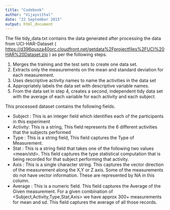 ```yaml
---
title: "Codebook"
author: "Vijayvithal"
date: "22 September 2015"
output: html_document
---
```

The file tidy_data.txt contains the data generated after processing the data from UCI-HAR-Dataset (
https://d396qusza40orc.cloudfront.net/getdata%2Fprojectfiles%2FUCI%20HAR%20Dataset.zip )
as per the following steps.

1. Merges the training and the test sets to create one data set.
2. Extracts only the measurements on the mean and standard deviation for each measurement. 
3. Uses descriptive activity names to name the activities in the data set
4. Appropriately labels the data set with descriptive variable names. 
5. From the data set in step 4, creates a second, independent tidy data set with the average of each variable for each activity and each subject.

This processed dataset contains the following fields.

* Subject : This is an integer field which identifies each of the participants in this experiment
* Activity: This is a string, This field represents the 6 different activities that the subjects performed
* Type    : This is a string field, This field captures the Type of Measurement.
* Stat    : This is a string field that takes one of the following two values <mean/std>. This field captures the type statistical computation that is being recorded for that subject performing that activity.
* Axis    : This is a single character string. This captures the vector direction of the measurement along the X,Y or Z axis. Some of the measurements do not have vector information. These are represented by NA in this column.
* Average : This is a numeric field. This field captures the Average of the Given measurement. For a given combination of <Subject,Activity,Type,Stat,Axis> we have approx 300+ measurements for mean and sd. This field captures the average of all those records.

